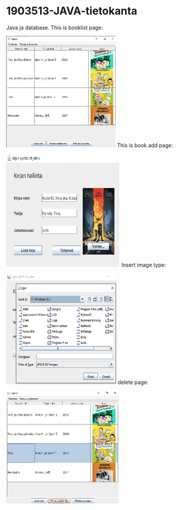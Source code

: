 # 1903513-JAVA-tietokanta
Java ja database.
This is booklist page:

![image](https://github.com/github1903513/1903513-JAVA-tietokanta/blob/main/img/booklist.png)
This is book add page:

![image](https://github.com/github1903513/1903513-JAVA-tietokanta/blob/main/img/add1.png)
Insert image type:

![image](https://github.com/github1903513/1903513-JAVA-tietokanta/blob/main/img/add.png)
delete page:

![image](https://github.com/github1903513/1903513-JAVA-tietokanta/blob/main/img/delete.png)
